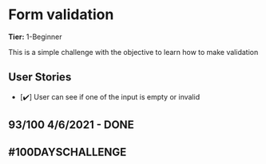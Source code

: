 # Form validation

**Tier:** 1-Beginner

This is a simple challenge with the objective to learn how to make validation

## User Stories

-   [✔️] User can see if one of the input is empty or invalid

## 93/100 4/6/2021 - DONE

## #100DAYSCHALLENGE